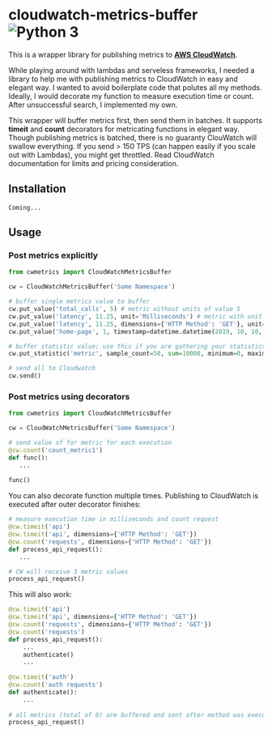 # cloudwatch-metrics-buffer ![Python 3](https://img.shields.io/badge/Python-3-brightgreen.svg)

This is a wrapper library for publishing metrics to **[AWS CloudWatch](https://aws.amazon.com/cloudwatch/)**. 

While playing around with lambdas and serveless frameworks, I needed a library to help me with publishing metrics to CloudWatch in easy and elegant way. I wanted to avoid boilerplate code that polutes all my methods. Ideally, I would decorate my function to measure execution time or count. After unsuccessful search, I implemented my own.

This wrapper will buffer metrics first, then send them in batches. It supports **timeit** and **count** decorators for metricating functions in elegant way. Though publishing metrics is batched, there is no guaranty ClouWatch will swallow everything. If you send > 150 TPS (can happen easily if you scale out with Lambdas), you might get throttled. Read CloudWatch documentation for limits and pricing consideration.

## Installation
```
Coming...
```

## Usage
### Post metrics explicitly
```python
from cwmetrics import CloudWatchMetricsBuffer

cw = CloudWatchMetricsBuffer('Some Namespace')

# buffer single metrics value to buffer
cw.put_value('total_calls', 5) # metric without units of value 5
cw.put_value('latency', 11.25, unit='Milliseconds') # metric with unit specified
cw.put_value('latency', 11.25, dimensions={'HTTP Method': 'GET'}, unit='Milliseconds') # same latency with specified dimension 
cw.put_value('home-page', 1, timestamp=datetime.datetime(2019, 10, 10, 14, 0, 0)) # metric on exact time

# buffer statistic value; use this if you are gathering your statistics along the way in your app
cw.put_statistic('metric', sample_count=50, sum=10000, minimum=0, maximum=500)

# send all to Cloudwatch
cw.send()
```

### Post metrics using decorators
```python
from cwmetrics import CloudWatchMetricsBuffer

cw = CloudWatchMetricsBuffer('Some Namespace')

# send value of for metric for each execution
@cw.count('count_metric1')
def func():
   ...
   
func()
```

You can also decorate function multiple times. Publishing to CloudWatch is executed after outer decorator finishes:
```python
# measure execution time in milliseconds and count request
@cw.timeit('api')
@cw.timeit('api', dimensions={'HTTP Method': 'GET'})
@cw.count('requests', dimensions={'HTTP Method': 'GET'})
def process_api_request():
   ...

# CW will receive 3 metric values
process_api_request() 
```

This will also work:
```python
@cw.timeit('api')
@cw.timeit('api', dimensions={'HTTP Method': 'GET'})
@cw.count('requests', dimensions={'HTTP Method': 'GET'})
@cw.count('requests')
def process_api_request():
    ...
    authenticate()
    ...
  
@cw.timeit('auth')
@cw.count('auth requests')
def authenticate():
    ...
    
# all metrics (total of 6) are buffered and sent after method was executed
process_api_request() 
```
